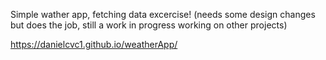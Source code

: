 Simple wather app, fetching data excercise!
(needs some design changes but does the job, still a work in progress working on other projects)


https://danielcvc1.github.io/weatherApp/

